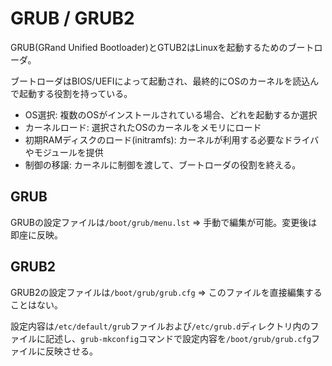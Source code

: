 # GRUB / GRUB2

GRUB(GRand Unified Bootloader)とGTUB2はLinuxを起動するためのブートローダ。

ブートローダはBIOS/UEFIによって起動され、最終的にOSのカーネルを読込んで起動する役割を持っている。

- OS選択: 複数のOSがインストールされている場合、どれを起動するか選択
- カーネルロード: 選択されたOSのカーネルをメモリにロード
- 初期RAMディスクのロード(initramfs): カーネルが利用する必要なドライバやモジュールを提供
- 制御の移譲: カーネルに制御を渡して、ブートローダの役割を終える。

## GRUB

GRUBの設定ファイルは`/boot/grub/menu.lst` => 手動で編集が可能。変更後は即座に反映。

## GRUB2

GRUB2の設定ファイルは`/boot/grub/grub.cfg` => このファイルを直接編集することはない。

設定内容は`/etc/default/grub`ファイルおよび`/etc/grub.d`ディレクトリ内のファイルに記述し、`grub-mkconfig`コマンドで設定内容を`/boot/grub/grub.cfg`ファイルに反映させる。

